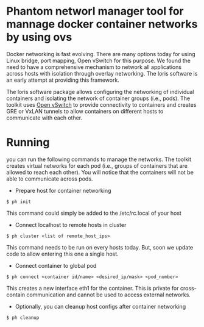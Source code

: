 Phantom networl manager tool for mannage docker container networks by using ovs
===============================
Docker networking is fast evolving. There are many options today for
using Linux bridge, port mapping, Open vSwitch for this purpose. We
found the need to have a comprehensive mechanism to network all
applications across hosts with isolation through overlay networking.
The loris software is an early attempt at providing this framework.

The loris software package allows configuring the networking of individual
containers and isolating the network of container groups (i.e., pods).
The toolkit uses [Open vSwitch](http://openvswitch.org) to provide
connectivity to containers and creates GRE or VxLAN tunnels to allow containers
on different hosts to communicate with each other.

# Running
you can run the following commands to manage the networks. The toolkit 
creates virtual networks for each pod (i.e., groups of containers that
are allowed to reach each other). You will notice that the containers 
will not be able to communicate across pods.

* Prepare host for container networking
```
$ ph init
```
This command could simply be added to the /etc/rc.local of your host

* Connect localhost to remote hosts in cluster
```
$ ph cluster <list of remote_host_ips>
```
This command needs to be run on every hosts today. But, soon
we update code to allow entering this one a single host.

* Connect container to global pod
```
$ ph connect <container id/name> <desired_ip/mask> <pod_number>
```
This creates a new interface eth1 for the container. This is private
for cross-contain communication and cannot be used to access external
networks.

* Optionally, you can cleanup host configs after container networking
```
$ ph cleanup
```
